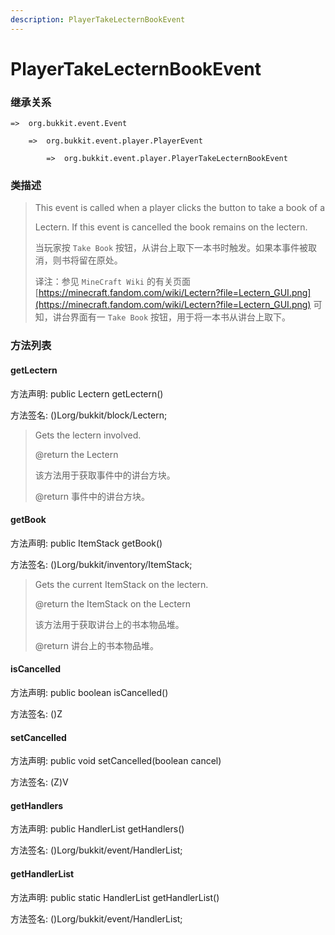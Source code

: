 ```yaml
---
description: PlayerTakeLecternBookEvent
---
```


# PlayerTakeLecternBookEvent

### 继承关系

    =>  org.bukkit.event.Event

        =>  org.bukkit.event.player.PlayerEvent

            =>  org.bukkit.event.player.PlayerTakeLecternBookEvent

### 类描述

> This event is called when a player clicks the button to take a book of a
>
> Lectern. If this event is cancelled the book remains on the lectern.
>
> 当玩家按 `Take Book` 按钮，从讲台上取下一本书时触发。如果本事件被取消，则书将留在原处。
>
> 译注：参见 `MineCraft Wiki` 的有关页面 [https://minecraft.fandom.com/wiki/Lectern?file=Lectern_GUI.png](https://minecraft.fandom.com/wiki/Lectern?file=Lectern_GUI.png) 可知，讲台界面有一 `Take Book` 按钮，用于将一本书从讲台上取下。

### 方法列表

#### getLectern

方法声明: public Lectern getLectern()

方法签名: ()Lorg/bukkit/block/Lectern;

> Gets the lectern involved.
>
> @return the Lectern
>
> 该方法用于获取事件中的讲台方块。
>
> @return 事件中的讲台方块。

#### getBook

方法声明: public ItemStack getBook()

方法签名: ()Lorg/bukkit/inventory/ItemStack;

> Gets the current ItemStack on the lectern.
>
> @return the ItemStack on the Lectern
>
> 该方法用于获取讲台上的书本物品堆。
>
> @return 讲台上的书本物品堆。

#### isCancelled

方法声明: public boolean isCancelled()

方法签名: ()Z

#### setCancelled

方法声明: public void setCancelled(boolean cancel)

方法签名: (Z)V

#### getHandlers

方法声明: public HandlerList getHandlers()

方法签名: ()Lorg/bukkit/event/HandlerList;

#### getHandlerList

方法声明: public static HandlerList getHandlerList()

方法签名: ()Lorg/bukkit/event/HandlerList;
